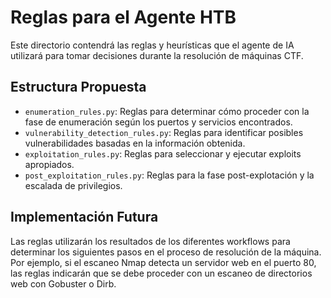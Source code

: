 # Reglas para el Agente HTB

Este directorio contendrá las reglas y heurísticas que el agente de IA utilizará para tomar decisiones durante la resolución de máquinas CTF.

## Estructura Propuesta

- `enumeration_rules.py`: Reglas para determinar cómo proceder con la fase de enumeración según los puertos y servicios encontrados.
- `vulnerability_detection_rules.py`: Reglas para identificar posibles vulnerabilidades basadas en la información obtenida.
- `exploitation_rules.py`: Reglas para seleccionar y ejecutar exploits apropiados.
- `post_exploitation_rules.py`: Reglas para la fase post-explotación y la escalada de privilegios.

## Implementación Futura

Las reglas utilizarán los resultados de los diferentes workflows para determinar los siguientes pasos en el proceso de resolución de la máquina. Por ejemplo, si el escaneo Nmap detecta un servidor web en el puerto 80, las reglas indicarán que se debe proceder con un escaneo de directorios web con Gobuster o Dirb.

